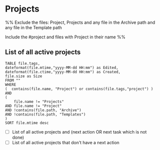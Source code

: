 # Projects

%% 
   Exclude the files:  Project, Projects
   and any file in the Archive path
   and any file in the Template path

   Include the #project and files with Project in their name
%%


## List of all active projects

``` dataview
TABLE file.tags,
dateformat(file.mtime,"yyyy-MM-dd HH:mm") as Edited, 
dateformat(file.ctime,"yyyy-MM-dd HH:mm") as Created, 
file.size as Size
FROM "" 
WHERE
(  contains(file.name, "Project") or contains(file.tags,"project") )
AND
(
    file.name != "Projects"
AND file.name != "Project"
AND !contains(file.path, "Archive")
AND !contains(file.path, "Templates")
)
SORT file.mtime desc
```

- [ ] List of all active projects and (next action OR next task which is not done)
- [ ] List of all active projects that don't have a next action
